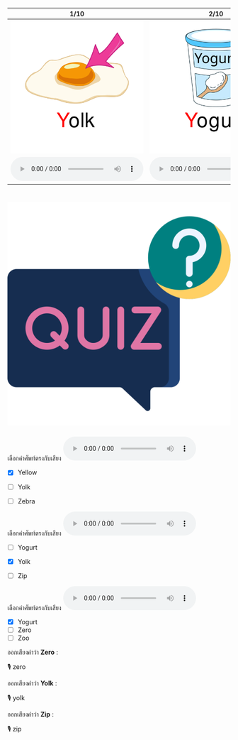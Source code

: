 <div class="carrousel">


|1/10|2/10|3/10|4/10|5/10|6/10|7/10|8/10|9/10|10/10|
| :----: | :----: | :----: | :----: | :----: | :----: | :----: | :----: | :----: | :----: |
|![](/media/img/Y-Z__Yolk.svg)|![](/media/img/Y-Z__Yogurt.svg)|![](/media/img/Y-Z__Yellow.svg)|![](/media/img/Y-Z__Yoyo.svg)|![](/media/img/Y-Z__Zip.svg)|![](/media/img/Y-Z__Yacht.svg)|![](/media/img/Y-Z__Zoo.svg)|![](/media/img/Y-Z__Zebra.svg)|![](/media/img/Y-Z__Zero.svg)|![](/media/img/Y-Z__Zucchini.svg)|
|![](/media/audio/Yolk.mp3)|![](/media/audio/Yogurt.mp3)|![](/media/audio/Yellow.mp3)|![](/media/audio/Yoyo.mp3)|![](/media/audio/Zip.mp3)|![](/media/audio/Yacht.mp3)|![](/media/audio/Zoo.mp3)|![](/media/audio/Zebra.mp3)|![](/media/audio/Zero.mp3)|![](/media/audio/Zucchini.mp3)|

</div>



# ![icon](/media/icons/quiz.svg) 


 เลือกคำศัพท์ตรงกับเสียง ![](/media/audio/Yellow.mp3) 
 - [x] Yellow
 - [ ] Yolk
 - [ ] Zebra


 เลือกคำศัพท์ตรงกับเสียง ![](/media/audio/Yolk.mp3) 
 - [ ] Yogurt
 - [x] Yolk
 - [ ] Zip


 เลือกคำศัพท์ตรงกับเสียง ![](/media/audio/Yogurt.mp3) 
 - [x] Yogurt
 - [ ] Zero
 - [ ] Zoo

ออกเสียงคำว่า **Zero** :

🎙️ zero

ออกเสียงคำว่า **Yolk** :

🎙️ yolk

ออกเสียงคำว่า **Zip** :

🎙️ zip

